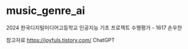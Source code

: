 # music_genre_ai
2024 한국디지털미디어고등학교 인공지능 기초 프로젝트 수행평가 - 1617 손우찬

참고자료
https://joyfuls.tistory.com/
ChatGPT
